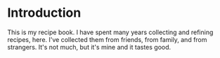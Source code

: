 # Introduction

This is my recipe book.
I have spent many years collecting and refining recipes, here.
I've collected them from friends, from family, and from strangers.
It's not much, but it's mine and it tastes good.
